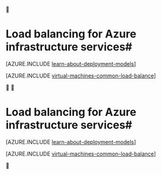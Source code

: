 <properties
	pageTitle="Load balancing for infrastructure services | Microsoft Azure"
	description="Describes the two types of load balancing supported by Azure: Load balancer for cloud services and Azure Traffic Manager for client traffic."
	services="virtual-machines-windows"
	documentationCenter=""
	authors="joaoma"
	manager="carmonm"
	editor=""/>

<tags
	ms.service="virtual-machines-windows"
	ms.date="02/02/2016"
	wacn.date=""/>


# Load balancing for Azure infrastructure services#

[AZURE.INCLUDE [learn-about-deployment-models](../includes/learn-about-deployment-models-both-include.md)]

[AZURE.INCLUDE [virtual-machines-common-load-balance](../includes/virtual-machines-common-load-balance.md)]




# Load balancing for Azure infrastructure services#

[AZURE.INCLUDE [learn-about-deployment-models](../includes/learn-about-deployment-models-both-include.md)]

[AZURE.INCLUDE [virtual-machines-common-load-balance](../includes/virtual-machines-common-load-balance.md)]

